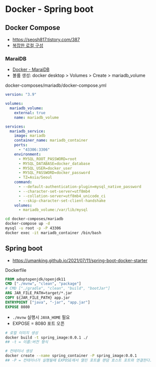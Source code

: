 # Docker - Spring boot

## Docker Compose
* https://seosh817.tistory.com/387
* [복잡한 로컬 구성](https://dev.gmarket.com/72)

### MaraiDB
* [Docker - MaraiDB](https://velog.io/@jkjan/Docker-MySQL-%EC%9B%90%EA%B2%A9-%EC%A0%91%EC%86%8D)
* 볼륨 생성: docker desktop > Volumes > Create > mariadb_volume

docker-composes/mariadb/docker-compose.yml
```yml
version: "3.9"

volumes:
  mariadb_volume:
    external: true
    name: mariadb_volume

services:
  mariadb_service:
    image: mariadb
    container_name: mariadb_container
    ports:
      - "43306:3306"
    environment:
      - MYSQL_ROOT_PASSWORD=root
      - MYSQL_DATABASE=docker_database
      - MYSQL_USER=docker_user
      - MYSQL_PASSWORD=docker_password
      - TZ=Asia/Seoul
    command:
      - --default-authentication-plugin=mysql_native_password
      - --character-set-server=utf8mb4
      - --collation-server=utf8mb4_unicode_ci
      - --skip-character-set-client-handshake
    volumes:
      - mariadb_volume:/var/lib/mysql
```

```sh
cd docker-composes/mariadb
docker-compose up -d
mysql -u root -p -P 43306
docker exec -it mariadb_container /bin/bash
```

## Spring boot
* https://umanking.github.io/2021/07/11/spring-boot-docker-starter

Dockerfile
```Dockerfile
FROM adoptopenjdk/openjdk11
CMD ["./mvnw", "clean", "package"]
# CMD ["./gradle", "clean", "build", "bootJar"]
ARG JAR_FILE_PATH=target/*.jar
COPY ${JAR_FILE_PATH} app.jar
ENTRYPOINT ["java", "-jar", "app.jar"]
EXPOSE 8080 
```
* `./mvnw` 실행시 `JAVA_HOME` 필요
* EXPOSE = 8080 포트 오픈

```sh
# 로컬 이미지 생성
docker build -t spring_image:0.0.1 ./
## -t = 이름:버전 형식

# 컨테이너 생성
docker create --name spring_container -P spring_image:0.0.1
## -P = 컨테이너가 실행될때 EXPOSE에서 열린 포트를 랜덤 호스트 포트와 연결한다.
```
